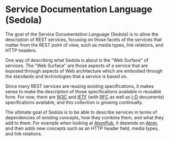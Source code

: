 # Service Documentation Language (Sedola)

The goal of the Service Documentation Language (Sedola) is to allow the description of REST services, focusing on those facets of the services that matter from the REST point of view, such as media types, link relations, and HTTP headers.

One way of describing what Sedola is about is the "Web Surface" of services. The "Web Surface" are those aspects of a service that are exposed through aspects of Web architecture which are embodied through the standards and technologies that a service is based on.

Since many REST services are reusing existing specifications, it makes sense to make the description of those specifications available in reusable form. For now, there are [W3C](W3C/) and [IETF](IETF/) (with [RFC](IETF/RFC/) as well as [I-D](IETF/I-D) documents) specifications available, and this collection is growing continually.

The ultimate goal of Sedola is to be able to describe services in terms of dependencies of existing concepts, how they combine them, and what they add to them. For example when looking at [AtomPub](IETF/RFC/5023.xml), it depends on [Atom](IETF/RFC/4287.xml), and then adds new concepts such as an HTTP header field, media types, and link relations.

